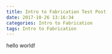 ```yaml
---
title: Intro to Fabrication Test Post
date: 2017-10-26 13:16:34
categories: Intro to Fabrication
tags: Intro to Fabrication
---
```


hello world!
